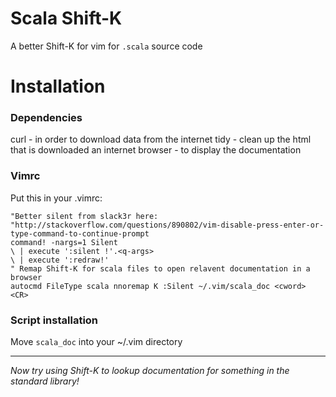 # Scala Shift-K
A better Shift-K for vim for `.scala` source code

# Installation

### Dependencies
curl - in order to download data from the internet
tidy - clean up the html that is downloaded
an internet browser - to display the documentation
 
### Vimrc
 Put this in your .vimrc:
```vim
"Better silent from slack3r here: 
"http://stackoverflow.com/questions/890802/vim-disable-press-enter-or-type-command-to-continue-prompt
command! -nargs=1 Silent
\ | execute ':silent !'.<q-args>
\ | execute ':redraw!'
" Remap Shift-K for scala files to open relavent documentation in a browser
autocmd FileType scala nnoremap K :Silent ~/.vim/scala_doc <cword> <CR>
```

### Script installation
Move `scala_doc` into your ~/.vim directory


----
_Now try using Shift-K to lookup documentation for something in the standard library!_

